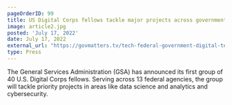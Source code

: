 ```yaml
---
pageOrderID: 99
title: US Digital Corps fellows tackle major projects across government
image: article2.jpg
posted: 'July 17, 2022'
date: July 17, 2022
external_url: "https://govmatters.tv/tech-federal-government-digital-technology-employees-code-data-cyber-computer-gsa-us-digital-corps-general-services-administration-david-zvenyach/"
type: Press
---
```


<title>{{ page.title }} </title>

The General Services Administration (GSA) has announced its first group of 40 U.S. Digital Corps fellows. Serving across 13 federal agencies, the group will tackle priority projects in areas like data science and analytics and cybersecurity.